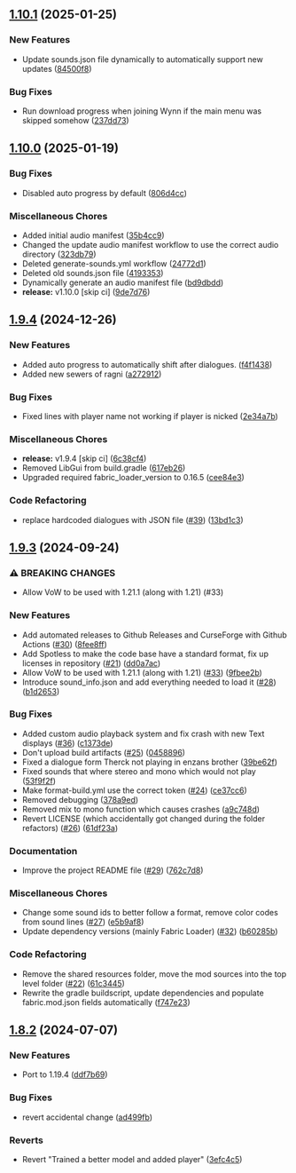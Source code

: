 ## [1.10.1](https://github.com/Team-VoW/WynncraftVoiceProject/compare/v1.10.0...v1.10.1) (2025-01-25)


### New Features

* Update sounds.json file dynamically to automatically support new updates ([84500f8](https://github.com/Team-VoW/WynncraftVoiceProject/commit/84500f8a36efae936ec71ea409ea43975b3f4298))


### Bug Fixes

* Run download progress when joining Wynn if the main menu was skipped somehow ([237dd73](https://github.com/Team-VoW/WynncraftVoiceProject/commit/237dd7322a8081be4dd5112eb7f0ceccdbb3abf7))

## [1.10.0](https://github.com/Team-VoW/WynncraftVoiceProject/compare/v1.9.4...v1.10.0) (2025-01-19)


### Bug Fixes

* Disabled auto progress by default ([806d4cc](https://github.com/Team-VoW/WynncraftVoiceProject/commit/806d4cc6c2d0d2dfd5def71d8344285cd4e474f0))


### Miscellaneous Chores

* Added initial audio manifest ([35b4cc9](https://github.com/Team-VoW/WynncraftVoiceProject/commit/35b4cc91a8657ef96606521696b9154cab1ee8d7))
* Changed the update audio manifest workflow to use the correct audio directory ([323db79](https://github.com/Team-VoW/WynncraftVoiceProject/commit/323db79c5799d511d6caf3e92d26f77d27f5765e))
* Deleted generate-sounds.yml workflow ([24772d1](https://github.com/Team-VoW/WynncraftVoiceProject/commit/24772d14e38ce1a72aec16f324a8250700cb627a))
* Deleted old sounds.json file ([4193353](https://github.com/Team-VoW/WynncraftVoiceProject/commit/419335315869aa23783bbef51dcf50485bb9ecd3))
* Dynamically generate an audio manifest file ([bd9dbdd](https://github.com/Team-VoW/WynncraftVoiceProject/commit/bd9dbdd12f283e89789238d7db9ddbe26b7a9fe7))
* **release:** v1.10.0 [skip ci] ([9de7d76](https://github.com/Team-VoW/WynncraftVoiceProject/commit/9de7d761abe569f057953c690c54d5e591ae3036))

## [1.9.4](https://github.com/Team-VoW/WynncraftVoiceProject/compare/v1.9.3...v1.9.4) (2024-12-26)


### New Features

* Added auto progress to automatically shift after dialogues. ([f4f1438](https://github.com/Team-VoW/WynncraftVoiceProject/commit/f4f14387e5e8b54d2d87fff1f94a52346d7973f0))
* Added new sewers of ragni ([a272912](https://github.com/Team-VoW/WynncraftVoiceProject/commit/a2729122485c0cede15739cb6eb1282b982eb24f))


### Bug Fixes

* Fixed lines with player name not working if player is nicked ([2e34a7b](https://github.com/Team-VoW/WynncraftVoiceProject/commit/2e34a7b7bc93013922c7922b1c88ad02bee79300))


### Miscellaneous Chores

* **release:** v1.9.4 [skip ci] ([6c38cf4](https://github.com/Team-VoW/WynncraftVoiceProject/commit/6c38cf45d4c663baf8f0e9d2d614ad69023de21e))
* Removed LibGui from build.gradle ([617eb26](https://github.com/Team-VoW/WynncraftVoiceProject/commit/617eb2668fa8bff1fd2fd9dea21173a51a82effa))
* Upgraded required fabric_loader_version to 0.16.5 ([cee84e3](https://github.com/Team-VoW/WynncraftVoiceProject/commit/cee84e3409298a293c47a39be5ec0f5129dc68d4))


### Code Refactoring

* replace hardcoded dialogues with JSON file ([#39](https://github.com/Team-VoW/WynncraftVoiceProject/issues/39)) ([13bd1c3](https://github.com/Team-VoW/WynncraftVoiceProject/commit/13bd1c3227b62e316ada78e85bcd3f1d3a19caeb))

## [1.9.3](https://github.com/Team-VoW/WynncraftVoiceProject/compare/v1.8.2...v1.9.3) (2024-09-24)


### ⚠ BREAKING CHANGES

* Allow VoW to be used with 1.21.1 (along with 1.21) (#33)

### New Features

* Add automated releases to Github Releases and CurseForge with Github Actions ([#30](https://github.com/Team-VoW/WynncraftVoiceProject/issues/30)) ([8fee8ff](https://github.com/Team-VoW/WynncraftVoiceProject/commit/8fee8ffd35df299e708bf042f722b537ef6c485a))
* Add Spotless to make the code base have a standard format, fix up licenses in repository ([#21](https://github.com/Team-VoW/WynncraftVoiceProject/issues/21)) ([dd0a7ac](https://github.com/Team-VoW/WynncraftVoiceProject/commit/dd0a7ac9874dbb806c120bfcf7d7d728da9192df))
* Allow VoW to be used with 1.21.1 (along with 1.21) ([#33](https://github.com/Team-VoW/WynncraftVoiceProject/issues/33)) ([9fbee2b](https://github.com/Team-VoW/WynncraftVoiceProject/commit/9fbee2b0545575b380772b3ab69c7b6fb31e6259))
* Introduce sound_info.json and add everything needed to load it ([#28](https://github.com/Team-VoW/WynncraftVoiceProject/issues/28)) ([b1d2653](https://github.com/Team-VoW/WynncraftVoiceProject/commit/b1d26530b13c12534900643de03e5be6d4af495d))


### Bug Fixes

* Added custom audio playback system and fix crash with new Text displays ([#36](https://github.com/Team-VoW/WynncraftVoiceProject/issues/36)) ([c1373de](https://github.com/Team-VoW/WynncraftVoiceProject/commit/c1373decc39d6fbadce6675b5058a8ed6991b347))
* Don't upload build artifacts ([#25](https://github.com/Team-VoW/WynncraftVoiceProject/issues/25)) ([0458896](https://github.com/Team-VoW/WynncraftVoiceProject/commit/04588964a4160a88849750c5722200aa422c6240))
* Fixed a dialogue form Therck not playing in enzans brother ([39be62f](https://github.com/Team-VoW/WynncraftVoiceProject/commit/39be62f98d0580fc01a6d1050b370a0bb7077011))
* Fixed sounds that where stereo and mono which would not play ([53f9f2f](https://github.com/Team-VoW/WynncraftVoiceProject/commit/53f9f2f6653b8335bf3239fb910da620783177e0))
* Make format-build.yml use the correct token ([#24](https://github.com/Team-VoW/WynncraftVoiceProject/issues/24)) ([ce37cc6](https://github.com/Team-VoW/WynncraftVoiceProject/commit/ce37cc6b23c13f23df2b60dc0fbe876524998610))
* Removed debugging ([378a9ed](https://github.com/Team-VoW/WynncraftVoiceProject/commit/378a9edd1b08f8c8c4c99a3b958923145e15859a))
* Removed mix to mono function which causes crashes ([a9c748d](https://github.com/Team-VoW/WynncraftVoiceProject/commit/a9c748d765fd2b35111b0738fd7e4654ca435bd4))
* Revert LICENSE (which accidentally got changed during the folder refactors) ([#26](https://github.com/Team-VoW/WynncraftVoiceProject/issues/26)) ([61df23a](https://github.com/Team-VoW/WynncraftVoiceProject/commit/61df23a269fa9731ed0cb6dbcf59b1136fb1370c))


### Documentation

* Improve the project README file ([#29](https://github.com/Team-VoW/WynncraftVoiceProject/issues/29)) ([762c7d8](https://github.com/Team-VoW/WynncraftVoiceProject/commit/762c7d8ae1f30212781df76821d47cb2d220c325))


### Miscellaneous Chores

* Change some sound ids to better follow a format, remove color codes from sound lines ([#27](https://github.com/Team-VoW/WynncraftVoiceProject/issues/27)) ([e5b9af8](https://github.com/Team-VoW/WynncraftVoiceProject/commit/e5b9af8f71f9fd44fe1868208092a1b1b8c392a8))
* Update dependency versions (mainly Fabric Loader) ([#32](https://github.com/Team-VoW/WynncraftVoiceProject/issues/32)) ([b60285b](https://github.com/Team-VoW/WynncraftVoiceProject/commit/b60285b1fc332af3618b54b8d8fe1ab7461fa13c))


### Code Refactoring

* Remove the shared resources folder, move the mod sources into the top level folder ([#22](https://github.com/Team-VoW/WynncraftVoiceProject/issues/22)) ([61c3445](https://github.com/Team-VoW/WynncraftVoiceProject/commit/61c344574335cf7217baba1630e5444f2d2947c8))
* Rewrite the gradle buildscript, update dependencies and populate fabric.mod.json fields automatically ([f747e23](https://github.com/Team-VoW/WynncraftVoiceProject/commit/f747e23784f4a67facbea3c85415b536ea9038a5))

## [1.8.2](https://github.com/Team-VoW/WynncraftVoiceProject/compare/ddf7b698b6dd33b458e11a3a50bda34bfa40c765...v1.8.2) (2024-07-07)


### New Features

* Port to 1.19.4 ([ddf7b69](https://github.com/Team-VoW/WynncraftVoiceProject/commit/ddf7b698b6dd33b458e11a3a50bda34bfa40c765))


### Bug Fixes

* revert accidental change ([ad499fb](https://github.com/Team-VoW/WynncraftVoiceProject/commit/ad499fb2efe80e336d2e466f04088b316ff0fc50))


### Reverts

* Revert "Trained a better model and added player" ([3efc4c5](https://github.com/Team-VoW/WynncraftVoiceProject/commit/3efc4c57f38b08d7e9ad8cd05fab9c88b1b3807e))

